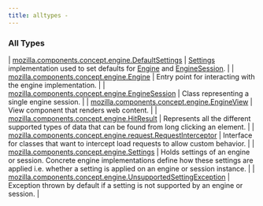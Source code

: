 ```yaml
---
title: alltypes - 
---
```


### All Types

| [mozilla.components.concept.engine.DefaultSettings](../mozilla.components.concept.engine/-default-settings/index.html) | [Settings](../mozilla.components.concept.engine/-settings/index.html) implementation used to set defaults for [Engine](../mozilla.components.concept.engine/-engine/index.html) and [EngineSession](../mozilla.components.concept.engine/-engine-session/index.html). |
| [mozilla.components.concept.engine.Engine](../mozilla.components.concept.engine/-engine/index.html) | Entry point for interacting with the engine implementation. |
| [mozilla.components.concept.engine.EngineSession](../mozilla.components.concept.engine/-engine-session/index.html) | Class representing a single engine session. |
| [mozilla.components.concept.engine.EngineView](../mozilla.components.concept.engine/-engine-view/index.html) | View component that renders web content. |
| [mozilla.components.concept.engine.HitResult](../mozilla.components.concept.engine/-hit-result/index.html) | Represents all the different supported types of data that can be found from long clicking an element. |
| [mozilla.components.concept.engine.request.RequestInterceptor](../mozilla.components.concept.engine.request/-request-interceptor/index.html) | Interface for classes that want to intercept load requests to allow custom behavior. |
| [mozilla.components.concept.engine.Settings](../mozilla.components.concept.engine/-settings/index.html) | Holds settings of an engine or session. Concrete engine implementations define how these settings are applied i.e. whether a setting is applied on an engine or session instance. |
| [mozilla.components.concept.engine.UnsupportedSettingException](../mozilla.components.concept.engine/-unsupported-setting-exception/index.html) | Exception thrown by default if a setting is not supported by an engine or session. |


